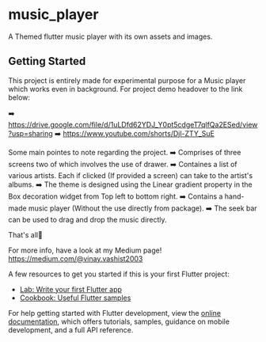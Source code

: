 # music_player

A Themed flutter music player with its own assets and images.

## Getting Started

This project is entirely made for experimental purpose for a Music player which works even in background.
For project demo headover to the link below:

➡️ https://drive.google.com/file/d/1uLDfd62YDJ_Y0pt5cdgeT7qlfQa2ESed/view?usp=sharing
➡️ https://www.youtube.com/shorts/Djl-ZTY_SuE



Some main pointes to note regarding the project.
➡️ Comprises of three screens two of which involves the use of drawer.
➡️ Containes a list of various artists. Each if clicked (If provided a screen) can take to the artist's albums.
➡️ The theme is designed using the Linear gradient property in the Box decoration widget from Top left to bottom right.
➡️ Contains a hand-made music player (Without the use directly from package). 
➡️ The seek bar can be used to drag and drop the music directly.

That's all💯

For more info, have a look at my Medium page! https://medium.com/@vinay.vashist2003

A few resources to get you started if this is your first Flutter project:

- [Lab: Write your first Flutter app](https://docs.flutter.dev/get-started/codelab)
- [Cookbook: Useful Flutter samples](https://docs.flutter.dev/cookbook)

For help getting started with Flutter development, view the
[online documentation](https://docs.flutter.dev/), which offers tutorials,
samples, guidance on mobile development, and a full API reference.
